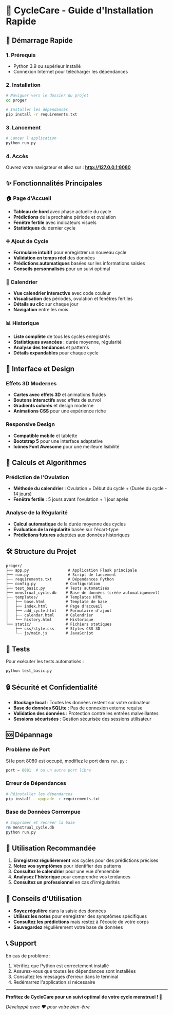 # 🌸 CycleCare - Guide d'Installation Rapide

## 🚀 Démarrage Rapide

### 1. Prérequis
- Python 3.9 ou supérieur installé
- Connexion Internet pour télécharger les dépendances

### 2. Installation
```bash
# Naviguer vers le dossier du projet
cd proger

# Installer les dépendances
pip install -r requirements.txt
```

### 3. Lancement
```bash
# Lancer l'application
python run.py
```

### 4. Accès
Ouvrez votre navigateur et allez sur : **http://127.0.0.1:8080**

## ✨ Fonctionnalités Principales

### 🏠 Page d'Accueil
- **Tableau de bord** avec phase actuelle du cycle
- **Prédictions** de la prochaine période et ovulation
- **Fenêtre fertile** avec indicateurs visuels
- **Statistiques** du dernier cycle

### ➕ Ajout de Cycle
- **Formulaire intuitif** pour enregistrer un nouveau cycle
- **Validation en temps réel** des données
- **Prédictions automatiques** basées sur les informations saisies
- **Conseils personnalisés** pour un suivi optimal

### 📅 Calendrier
- **Vue calendrier interactive** avec code couleur
- **Visualisation** des périodes, ovulation et fenêtres fertiles
- **Détails au clic** sur chaque jour
- **Navigation** entre les mois

### 📊 Historique
- **Liste complète** de tous les cycles enregistrés
- **Statistiques avancées** : durée moyenne, régularité
- **Analyse des tendances** et patterns
- **Détails expandables** pour chaque cycle

## 🎨 Interface et Design

### Effets 3D Modernes
- **Cartes avec effets 3D** et animations fluides
- **Boutons interactifs** avec effets de survol
- **Gradients colorés** et design moderne
- **Animations CSS** pour une expérience riche

### Responsive Design
- **Compatible mobile** et tablette
- **Bootstrap 5** pour une interface adaptative
- **Icônes Font Awesome** pour une meilleure lisibilité

## 🔧 Calculs et Algorithmes

### Prédiction de l'Ovulation
- **Méthode du calendrier** : Ovulation = Début du cycle + (Durée du cycle - 14 jours)
- **Fenêtre fertile** : 5 jours avant l'ovulation + 1 jour après

### Analyse de la Régularité
- **Calcul automatique** de la durée moyenne des cycles
- **Évaluation de la régularité** basée sur l'écart-type
- **Prédictions futures** adaptées aux données historiques

## 🛠️ Structure du Projet

```
proger/
├── app.py                 # Application Flask principale
├── run.py                 # Script de lancement
├── requirements.txt       # Dépendances Python
├── config.py             # Configuration
├── test_basic.py         # Tests automatisés
├── menstrual_cycle.db    # Base de données (créée automatiquement)
├── templates/            # Templates HTML
│   ├── base.html         # Template de base
│   ├── index.html        # Page d'accueil
│   ├── add_cycle.html    # Formulaire d'ajout
│   ├── calendar.html     # Calendrier
│   └── history.html      # Historique
└── static/               # Fichiers statiques
    ├── css/style.css     # Styles CSS 3D
    └── js/main.js        # JavaScript
```

## 🧪 Tests

Pour exécuter les tests automatisés :
```bash
python test_basic.py
```

## 🔒 Sécurité et Confidentialité

- **Stockage local** : Toutes les données restent sur votre ordinateur
- **Base de données SQLite** : Pas de connexion externe requise
- **Validation des données** : Protection contre les entrées malveillantes
- **Sessions sécurisées** : Gestion sécurisée des sessions utilisateur

## 🆘 Dépannage

### Problème de Port
Si le port 8080 est occupé, modifiez le port dans `run.py` :
```python
port = 8081  # ou un autre port libre
```

### Erreur de Dépendances
```bash
# Réinstaller les dépendances
pip install --upgrade -r requirements.txt
```

### Base de Données Corrompue
```bash
# Supprimer et recréer la base
rm menstrual_cycle.db
python run.py
```

## 📱 Utilisation Recommandée

1. **Enregistrez régulièrement** vos cycles pour des prédictions précises
2. **Notez vos symptômes** pour identifier des patterns
3. **Consultez le calendrier** pour une vue d'ensemble
4. **Analysez l'historique** pour comprendre vos tendances
5. **Consultez un professionnel** en cas d'irrégularités

## 🎯 Conseils d'Utilisation

- **Soyez régulière** dans la saisie des données
- **Utilisez les notes** pour enregistrer des symptômes spécifiques
- **Consultez les prédictions** mais restez à l'écoute de votre corps
- **Sauvegardez** régulièrement votre base de données

## 📞 Support

En cas de problème :
1. Vérifiez que Python est correctement installé
2. Assurez-vous que toutes les dépendances sont installées
3. Consultez les messages d'erreur dans le terminal
4. Redémarrez l'application si nécessaire

---

**Profitez de CycleCare pour un suivi optimal de votre cycle menstruel ! 🌸**

*Développé avec ❤️ pour votre bien-être*

